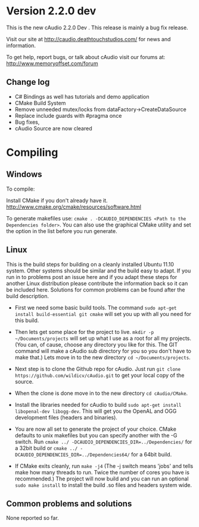 # Version 2.2.0 dev

This is the new cAudio 2.2.0 Dev . This release is mainly a bug fix release.

Visit our site at http://caudio.deathtouchstudios.com/ for news and information.

To get help, report bugs, or talk about cAudio visit our forums at: http://www.memoryoffset.com/forum

## Change log

* C# Bindings as well has tutorials and demo application
* CMake Build System
* Remove unneeded mutex/locks from dataFactory->CreateDataSource
* Replace include guards with #pragma once
* Bug fixes,
* cAudio Source are now cleared

# Compiling

## Windows

To compile:

Install CMake if you don't already have it. http://www.cmake.org/cmake/resources/software.html

To generate makefiles use: `cmake . -DCAUDIO_DEPENDENCIES <Path to the Dependencies folder>`. You can also use the graphical CMake utility and set the option in the list before you run generate.

## Linux

This is the build steps for building on a cleanly installed Ubuntu 11.10 system. Other systems should be similar and the build easy to adapt. If you run in to problems post an issue here and if you adapt these steps for another Linux distribution please contribute the information back so it can be included here. Solutions for common problems can be found after the build description.

* First we need some basic build tools. The command `sudo apt-get install build-essential git cmake` will set you up with all you need for this build.

* Then lets get some place for the project to live. `mkdir -p ~/Documents/projects` will set up what I use as a root for all my projects. (You can, of cause, choose any directory you like for this. The GIT command will make a cAudio sub directory for you so you don't have to make that.)
Lets move in to the new directory `cd ~/Documents/projects`.

* Next step is to clone the Github repo for cAudio. Just run `git clone https://github.com/wildicv/cAudio.git` to get your local copy of the source.

* When the clone is done move in to the new directory `cd cAudio/CMake`.

* Install the libraries needed for cAudio to build `sudo apt-get install libopenal-dev libogg-dev`. This will get you the OpenAL and OGG development files (headers and binaries).

* You are now all set to generate the project of your choice. CMake defaults to unix makefiles but you can specify another with the -G switch. Run `cmake ../ -DCAUDIO_DEPENDENCIES_DIR=../Dependencies/` for a 32bit build or `cmake ../ -DCAUDIO_DEPENDENCIES_DIR=../Dependencies64/` for a 64bit build.

* If CMake exits cleanly, run `make -j4` (The -j switch means 'jobs' and tells make how many threads to run. Twice the number of cores you have is recommended.)
The project will now build and you can run an optional `sudo make install` to install the build .so files and headers system wide.

## Common problems and solutions

None reported so far.